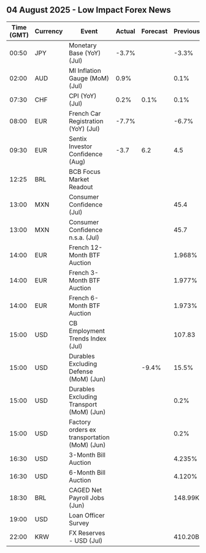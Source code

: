 ## 04 August 2025 - Low Impact Forex News

| Time (GMT) | Currency | Event | Actual | Forecast | Previous |
|------|----------|-------|--------|----------|----------|
| 00:50 | JPY | Monetary Base (YoY) (Jul) | -3.7% |  | -3.3% |
| 02:00 | AUD | MI Inflation Gauge (MoM) (Jul) | 0.9% |  | 0.1% |
| 07:30 | CHF | CPI (YoY) (Jul) | 0.2% | 0.1% | 0.1% |
| 08:00 | EUR | French Car Registration (YoY) (Jul) | -7.7% |  | -6.7% |
| 09:30 | EUR | Sentix Investor Confidence (Aug) | -3.7 | 6.2 | 4.5 |
| 12:25 | BRL | BCB Focus Market Readout |  |  |  |
| 13:00 | MXN | Consumer Confidence (Jul) |  |  | 45.4 |
| 13:00 | MXN | Consumer Confidence n.s.a. (Jul) |  |  | 45.7 |
| 14:00 | EUR | French 12-Month BTF Auction |  |  | 1.968% |
| 14:00 | EUR | French 3-Month BTF Auction |  |  | 1.977% |
| 14:00 | EUR | French 6-Month BTF Auction |  |  | 1.973% |
| 15:00 | USD | CB Employment Trends Index (Jul) |  |  | 107.83 |
| 15:00 | USD | Durables Excluding Defense (MoM) (Jun) |  | -9.4% | 15.5% |
| 15:00 | USD | Durables Excluding Transport (MoM) (Jun) |  |  | 0.2% |
| 15:00 | USD | Factory orders ex transportation (MoM) (Jun) |  |  | 0.2% |
| 16:30 | USD | 3-Month Bill Auction |  |  | 4.235% |
| 16:30 | USD | 6-Month Bill Auction |  |  | 4.120% |
| 18:30 | BRL | CAGED Net Payroll Jobs (Jun) |  |  | 148.99K |
| 19:00 | USD | Loan Officer Survey |  |  |  |
| 22:00 | KRW | FX Reserves - USD (Jul) |  |  | 410.20B |
